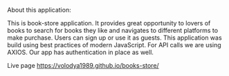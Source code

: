About this application:

This is book-store application. It provides great opportunity to lovers of books to search for books they like and navigates to different platforms to make purchase. Users can sign up or use it as guests.  This application was build using best practices of modern JavaScript. For API calls we are using AXIOS. Our app has authentication in place as well.

Live page https://volodya1989.github.io/books-store/
